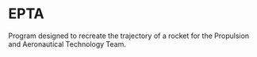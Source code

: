 # EPTA
 Program designed to recreate the trajectory of a rocket for the Propulsion and Aeronautical Technology Team.
